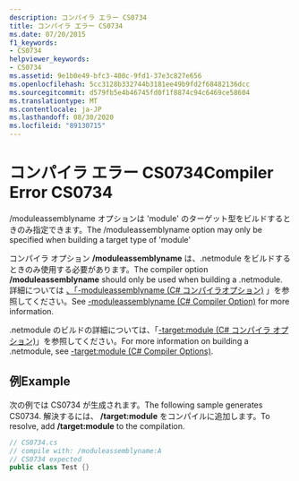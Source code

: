 ```yaml
---
description: コンパイラ エラー CS0734
title: コンパイラ エラー CS0734
ms.date: 07/20/2015
f1_keywords:
- CS0734
helpviewer_keywords:
- CS0734
ms.assetid: 9e1b0e49-bfc3-400c-9fd1-37e3c827e656
ms.openlocfilehash: 5cc3128b332744b3181ee49b9fd2f68482136dcc
ms.sourcegitcommit: d579fb5e4b46745fd0f1f8874c94c6469ce58604
ms.translationtype: MT
ms.contentlocale: ja-JP
ms.lasthandoff: 08/30/2020
ms.locfileid: "89130715"
---
```

# <a name="compiler-error-cs0734"></a><span data-ttu-id="ff299-103">コンパイラ エラー CS0734</span><span class="sxs-lookup"><span data-stu-id="ff299-103">Compiler Error CS0734</span></span>
<span data-ttu-id="ff299-104">/moduleassemblyname オプションは 'module' のターゲット型をビルドするときのみ指定できます。</span><span class="sxs-lookup"><span data-stu-id="ff299-104">The /moduleassemblyname option may only be specified when building a target type of 'module'</span></span>  
  
 <span data-ttu-id="ff299-105">コンパイラ オプション **/moduleassemblyname** は、.netmodule をビルドするときのみ使用する必要があります。</span><span class="sxs-lookup"><span data-stu-id="ff299-105">The compiler option **/moduleassemblyname** should only be used when building a .netmodule.</span></span> <span data-ttu-id="ff299-106">詳細については [、「-moduleassemblyname (C# コンパイラオプション)](../language-reference/compiler-options/moduleassemblyname-compiler-option.md) 」を参照してください。</span><span class="sxs-lookup"><span data-stu-id="ff299-106">See [-moduleassemblyname (C# Compiler Option)](../language-reference/compiler-options/moduleassemblyname-compiler-option.md) for more information.</span></span>  
  
 <span data-ttu-id="ff299-107">.netmodule のビルドの詳細については、「[-target:module (C# コンパイラ オプション)](../language-reference/compiler-options/target-module-compiler-option.md)」を参照してください。</span><span class="sxs-lookup"><span data-stu-id="ff299-107">For more information on building a .netmodule, see [-target:module (C# Compiler Options)](../language-reference/compiler-options/target-module-compiler-option.md).</span></span>  
  
## <a name="example"></a><span data-ttu-id="ff299-108">例</span><span class="sxs-lookup"><span data-stu-id="ff299-108">Example</span></span>  
 <span data-ttu-id="ff299-109">次の例では CS0734 が生成されます。</span><span class="sxs-lookup"><span data-stu-id="ff299-109">The following sample generates CS0734.</span></span> <span data-ttu-id="ff299-110">解決するには、 **/target:module** をコンパイルに追加します。</span><span class="sxs-lookup"><span data-stu-id="ff299-110">To resolve, add **/target:module** to the compilation.</span></span>  
  
```csharp  
// CS0734.cs  
// compile with: /moduleassemblyname:A  
// CS0734 expected  
public class Test {}  
```
